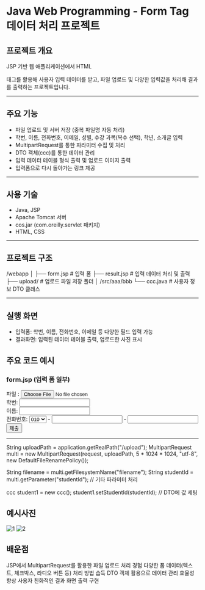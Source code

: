 # Java Web Programming - Form Tag 데이터 처리 프로젝트

## 프로젝트 개요
JSP 기반 웹 애플리케이션에서 HTML <form> 태그를 활용해 사용자 입력 데이터를 받고, 파일 업로드 및 다양한 입력값을 처리해 결과를 출력하는 프로젝트입니다.

---

## 주요 기능
- 파일 업로드 및 서버 저장 (중복 파일명 자동 처리)
- 학번, 이름, 전화번호, 이메일, 성별, 수강 과목(복수 선택), 학년, 소개글 입력
- MultipartRequest를 통한 파라미터 수집 및 처리
- DTO 객체(ccc)를 통한 데이터 관리
- 입력 데이터 테이블 형식 출력 및 업로드 이미지 출력
- 입력폼으로 다시 돌아가는 링크 제공

---

## 사용 기술
- Java, JSP
- Apache Tomcat 서버
- cos.jar (com.oreilly.servlet 패키지)
- HTML, CSS

---

## 프로젝트 구조
/webapp
│
├── form.jsp # 입력 폼
├── result.jsp # 입력 데이터 처리 및 출력
├── upload/ # 업로드 파일 저장 폴더
│
/src/aaa/bbb
└── ccc.java # 사용자 정보 DTO 클래스

---


## 실행 화면
- 입력폼: 학번, 이름, 전화번호, 이메일 등 다양한 필드 입력 가능
- 결과화면: 입력된 데이터 테이블 출력, 업로드한 사진 표시

## 주요 코드 예시

### form.jsp (입력 폼 일부)

<form action="result.jsp" method="post" enctype="multipart/form-data">
    파일 : <input type="file" name="filename"><br>
    학번: <input type="text" name="studentId"><br>
    이름: <input type="text" name="name"><br>
    전화번호: 
    <select name="phone1">
        <option value="010">010</option>
        <option value="011">011</option>
        <option value="02">02</option>
    </select> - 
    <input type="text" maxlength="4" name="phone2"> - 
    <input type="text" maxlength="4" name="phone3"><br>
    <!-- 기타 필드 생략 -->
    <input type="submit" value="제출">
</form>


---

String uploadPath = application.getRealPath("/upload");
MultipartRequest multi = new MultipartRequest(request, uploadPath, 5 * 1024 * 1024, "utf-8", new DefaultFileRenamePolicy());

String filename = multi.getFilesystemName("filename");
String studentId = multi.getParameter("studentId");
// 기타 파라미터 처리

ccc student1 = new ccc();
student1.setStudentId(studentId);
// DTO에 값 세팅


## 예시사진
![1](https://github.com/user-attachments/assets/64f24ac5-cc28-4091-8d41-ed8c34dbcd78)
![2](https://github.com/user-attachments/assets/0fd06b2d-8967-422b-9067-b7de78f64719)


## 배운점
JSP에서 MultipartRequest를 활용한 파일 업로드 처리 경험
다양한 폼 데이터(텍스트, 체크박스, 라디오 버튼 등) 처리 방법 습득
DTO 객체 활용으로 데이터 관리 효율성 향상
사용자 친화적인 결과 화면 출력 구현

